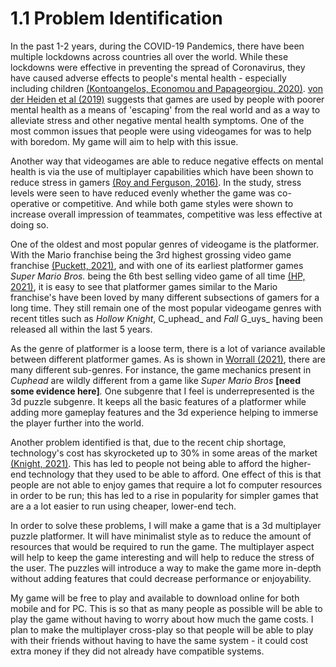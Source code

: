# 1.1 Problem Identification

In the past 1-2 years, during the COVID-19 Pandemics, there have been multiple lockdowns across countries all over the world. While these lockdowns were effective in preventing the spread of Coronavirus, they have caused adverse effects to people's mental health - especially including children [(Kontoangelos, Economou and Papageorgiou, 2020)](../reference-list.md). [von der Heiden et al (2019)](../reference-list.md) suggests that games are used by people with poorer mental health as a means of 'escaping' from the real world and as a way to alleviate stress and other negative mental health symptoms. One of the most common issues that people were using videogames for was to help with boredom. My game will aim to help with this issue.

Another way that videogames are able to reduce negative effects on mental health is via the use of multiplayer capabilities which have been shown to reduce stress in gamers [(Roy and Ferguson, 2016)](../reference-list.md). In the study, stress levels were seen to have reduced evenly whether the game was co-operative or competitive. And while both game styles were shown to increase overall impression of teammates, competitive was less effective at doing so.

One of the oldest and most popular genres of videogame is the platformer. With the Mario franchise being the 3rd highest grossing video game franchise [(Puckett, 2021)](../reference-list.md), and with one of its earliest platformer games _Super Mario Bros._ being the 6th best selling video game of all time [(HP, 2021)](../reference-list.md), it is easy to see that platformer games similar to the Mario franchise's have been loved by many different subsections of gamers for a long time. They still remain one of the most popular videogame genres with recent titles such as _Hollow Knight_, C_uphead_ and _Fall_ G_uys_ having been released all within the last 5 years.

As the genre of platformer is a loose term, there is a lot of variance available between different platformer games. As is shown in [Worrall (2021)](../reference-list.md), there are many different sub-genres. For instance, the game mechanics present in _Cuphead_ are wildly different from a game like _Super Mario Bros_ **\[need some evidence here]**_._ One subgenre that I feel is underrepresented is the 3d puzzle subgenre. It keeps all the basic features of a platformer while adding more gameplay features and the 3d experience helping to immerse the player further into the world.

Another problem identified is that, due to the recent chip shortage, technology's cost has skyrocketed up to 30% in some areas of the market [(Knight, 2021)](../reference-list.md). This has led to people not being able to afford the higher-end technology that they used to be able to afford. One effect of this is that people are not able to enjoy games that require a lot fo computer resources in order to be run; this has led to a rise in popularity for simpler games that are a a lot easier to run using cheaper, lower-end tech.

In order to solve these problems, I will make a game that is a 3d multiplayer puzzle platformer. It will have minimalist style as to reduce the amount of resources that would be required to run the game. The multiplayer aspect will help to keep the game interesting and will help to reduce the stress of the user. The puzzles will introduce a way to make the game more in-depth without adding features that could decrease performance or enjoyability.

My game will be free to play and available to download online for both mobile and for PC. This is so that as many people as possible will be able to play the game without having to worry about how much the game costs. I plan to make the multiplayer cross-play so that people will be able to play with their friends without having to have the same system - it could cost extra money if they did not already have compatible systems.



